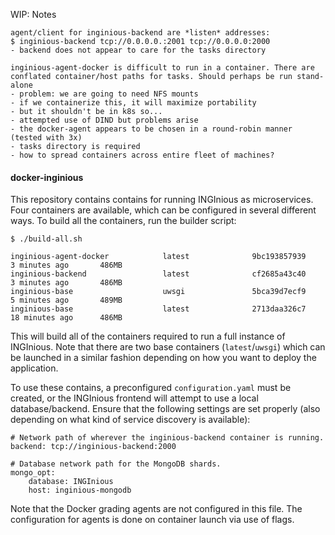 WIP: Notes

    agent/client for inginious-backend are *listen* addresses:
    $ inginious-backend tcp://0.0.0.0.:2001 tcp://0.0.0.0:2000
    - backend does not appear to care for the tasks directory

    inginious-agent-docker is difficult to run in a container. There are
    conflated container/host paths for tasks. Should perhaps be run stand-alone
    - problem: we are going to need NFS mounts
    - if we containerize this, it will maximize portability
    - but it shouldn't be in k8s so...
    - attempted use of DIND but problems arise
    - the docker-agent appears to be chosen in a round-robin manner (tested with 3x)
    - tasks directory is required
    - how to spread containers across entire fleet of machines?

#### docker-inginious

This repository contains contains for running INGInious as microservices. Four
containers are available, which can be configured in several different ways.
To build all the containers, run the builder script:

    $ ./build-all.sh

    inginious-agent-docker            latest              9bc193857939        3 minutes ago       486MB
    inginious-backend                 latest              cf2685a43c40        3 minutes ago       486MB
    inginious-base                    uwsgi               5bca39d7ecf9        5 minutes ago       489MB
    inginious-base                    latest              2713daa326c7        18 minutes ago      486MB

This will build all of the containers required to run a full instance of
INGInious. Note that there are two base containers (`latest`/`uwsgi`) which can
be launched in a similar fashion depending on how you want to deploy the
application.

To use these contains, a preconfigured `configuration.yaml` must be created, or
the INGInious frontend will attempt to use a local database/backend. Ensure
that the following settings are set properly (also depending on what kind of
service discovery is available):

    # Network path of wherever the inginious-backend container is running.
    backend: tcp://inginious-backend:2000

    # Database network path for the MongoDB shards.
    mongo_opt:
        database: INGInious
        host: inginious-mongodb

Note that the Docker grading agents are not configured in this file. The
configuration for agents is done on container launch via use of flags.
